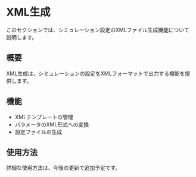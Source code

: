 # XML生成

このセクションでは、シミュレーション設定のXMLファイル生成機能について説明します。

## 概要

XML生成は、シミュレーションの設定をXMLフォーマットで出力する機能を提供します。

## 機能

- XMLテンプレートの管理
- パラメータのXML形式への変換
- 設定ファイルの生成

## 使用方法

詳細な使用方法は、今後の更新で追加予定です。 